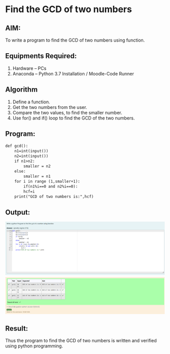 # Find the GCD of two numbers

## AIM:

To write a program to find the GCD of two numbers using function.

## Equipments Required:

1. Hardware – PCs
2. Anaconda – Python 3.7 Installation / Moodle-Code Runner

## Algorithm

1. Define a function.
2. Get the two numbers from the user.
3. Compare the two values, to find the smaller number.
4. Use for() and if() loop to find the GCD of the two numbers.

## Program:

    def gcd():
        n1=int(input())
        n2=int(input())
        if n1>n2:
            smaller = n2
        else:
            smaller = n1
        for i in range (1,smaller+1):
            if(n1%i==0 and n2%i==0):
            hcf=i
        print("GCD of two numbers is:",hcf)

## Output:
![image 1](<Screenshot 2024-11-13 204631.png>)

## Result:

Thus the program to find the GCD of two numbers is written and verified using python programming.
